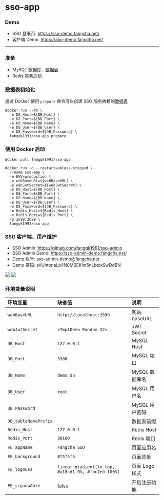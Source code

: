 # sso-app
### Demo
* SSO 登录页: <https://sso-demo.fangcha.net/>
* 客户端 Demo: <https://app-demo.fangcha.net/>

---

### 准备
* MySQL 数据库、[数据表](https://github.com/fangqk1991/sso-app/blob/master/config/schemas.sql)
* Redis 服务启动

### 数据表初始化
通过 Docker 使用 `prepare` 命令可以创建 SSO 服务依赖的[数据表](https://github.com/fangqk1991/sso-app/blob/master/config/schemas.sql)
```
docker run --rm \
  -e DB_Host=${DB_Host} \
  -e DB_Port=${DB_Port} \
  -e DB_Name=${DB_Name} \
  -e DB_User=${DB_User} \
  -e DB_Password=${DB_Password} \
  fangqk1991/sso-app prepare
```

### 使用 Docker 启动
```
docker pull fangqk1991/sso-app

docker run -d --restart=unless-stopped \
  --name sso-app \
  -e ENV=production \
  -e webBaseURL=${webBaseURL} \
  -e webJwtSecret=${webJwtSecret} \
  -e DB_Host=${DB_Host} \
  -e DB_Port=${DB_Port} \
  -e DB_Name=${DB_Name} \
  -e DB_User=${DB_User} \
  -e DB_Password=${DB_Password} \
  -e Redis_Host=${Redis_Host} \
  -e Redis_Port=${Redis_Port} \
  -p 2699:2699 \
  fangqk1991/sso-app
```

### SSO 客户端、用户维护
* SSO Admin: <https://github.com/fangqk1991/sso-admin>
* SSO Admin Demo: <https://sso-admin-demo.fangcha.net/>
* Demo 账号: sso-admin-demo@fangcha.net
* Demo 密码: sVUhtonaLp4N0M2EKIm5nLbtoxSwDdBN

![](https://image.fangqk.com/2022-11-15/sso-demo-client.png)
![](https://image.fangqk.com/2022-11-15/sso-demo-user.png)

### 环境变量说明
| 环境变量 | 缺省值                         | 说明                      |
|:-------|:----------------------------|:------------------------|
| `webBaseURL` | `http://localhost:2699`     | 网站 baseURL              |
| `webJwtSecret` | `<TmplDemo Random 32>`      | JWT Secret              |
| `DB_Host` | `127.0.0.1`                 | MySQL Host              |
| `DB_Port` | `3306`                      | MySQL 端口                |
| `DB_Name` | `demo_db`                   | MySQL 数据库名              |
| `DB_User` | `root`                      | MySQL 用户名               |
| `DB_Password` |                             | MySQL 用户密码              |
| `DB_tableNamePrefix` | | 数据表前缀 |
| `Redis_Host` | `127.0.0.1`                 | Redis Host              |
| `Redis_Port` | `30100`                     | Redis 端口                |
| `FE_appName` | `Fangcha SSO` | 页面应用名 |
| `FE_background` | `#f5f5f5` | 页面背景 |
| `FE_logoCss` | `linear-gradient(to top, #a18cd1 0%, #fbc2eb 100%)` | 页面 Logo 样式 |
| `FE_signupAble` | false | 开启注册功能 |

